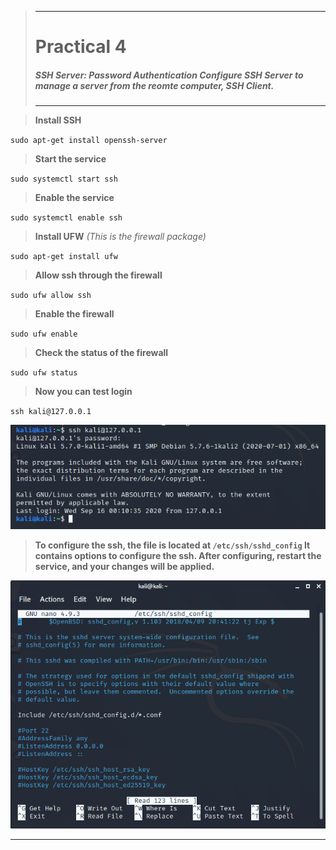 >---
> # **Practical 4**
> ##### SSH Server: Password Authentication Configure SSH Server to manage a server from the reomte computer, SSH Client.
>---


> **Install SSH**

`sudo apt-get install openssh-server`

> **Start the service**

`sudo systemctl start ssh`

> **Enable the service**

`sudo systemctl enable ssh`

> **Install UFW** _(This is the firewall package)_

`sudo apt-get install ufw`


> **Allow ssh through the firewall**

`sudo ufw allow ssh`

> **Enable the firewall**

`sudo ufw enable`

> **Check the status of the firewall**

`sudo ufw status`

> **Now you can test login**

`ssh kali@127.0.0.1`


![image](https://raw.githubusercontent.com/keane3pereira/LSA_Pracs/master/res/prac4/test_ssh.PNG)

> **To configure the ssh, the file is located at `/etc/ssh/sshd_config`
> It contains options to configure the ssh. After configuring, restart the service, and your changes will be applied.**

![image](https://raw.githubusercontent.com/keane3pereira/LSA_Pracs/master/res/prac4/config.PNG)

___
